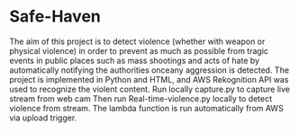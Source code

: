 # Safe-Haven
The aim of this project is to detect violence (whether with weapon or physical violence) in order to prevent as much as possible from tragic events in public places such as mass shootings and acts of hate by automatically notifying the authorities onceany aggression is detected. The project is implemented in Python and HTML, and AWS Rekognition API was used to recognize the violent content.
Run locally capture.py to capture live stream from web cam
Then run Real-time-violence.py locally to detect violence from stream. The lambda function is run automatically from AWS via upload trigger.
